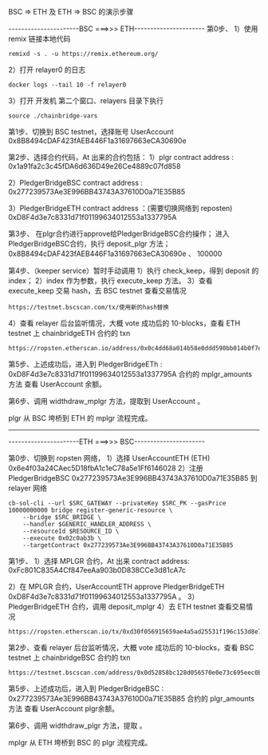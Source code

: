 BSC => ETH 及 ETH => BSC 的演示步骤

----------------------BSC ===>>> ETH----------------------
第0步、
1）使用 remix 链接本地代码
```shell
remixd -s . -u https://remix.ethereum.org/
```
2）打开 relayer0 的日志
```shell
docker logs --tail 10 -f relayer0
```
3）打开 开发机 第二个窗口、relayers 目录下执行 
```shell
source ./chainbridge-vars
```

第1步、切换到 BSC testnet，选择账号 UserAccount 0x8B8494cDAF423fAEB446F1a31697663eCA30690e

第2步、选择合约代码，At 出来的合约包括：
1）plgr contract address : 
0x1a91fa2c3c45fDA6d636D49e26Ce4889c07fd858

2）PledgerBridgeBSC contract address : 
0x277239573Ae3E996BB43743A37610D0a71E35B85

3）PledgerBridgeETH contract address ：(需要切换网络到 reposten)
0xD8F4d3e7c8331d71f01199634012553a1337795A

第3步、
在plgr合约进行approve给PledgerBridgeBSC合约操作；
进入PledgerBridgeBSC合约，执行 deposit_plgr 方法； 0x8B8494cDAF423fAEB446F1a31697663eCA30690e 、 100000

第4步、（keeper service）暂时手动调用
1）执行 check_keep，得到 deposit 的index；
2）index 作为参数，执行 execute_keep 方法。
3）查看 execute_keep 交易 hash，去 BSC testnet 查看交易情况
```shell
https://testnet.bscscan.com/tx/使用新的hash替换
```
4）查看 relayer 后台监听情况，大概 vote 成功后的 10-blocks，查看 ETH testnet 上 chainbridgeETH 合约的 txn
```shell
https://ropsten.etherscan.io/address/0x0c4dd68a014b58e0ddd590bb014b0f7e71d2daf4
```

第5步、上述成功后，进入到 PledgerBridgeETh : 0xD8F4d3e7c8331d71f01199634012553a1337795A 合约的 mplgr_amounts 方法 查看 UserAccount 余额。

第6步、调用 widthdraw_mplgr 方法，提取到 UserAccount 。

plgr 从 BSC 垮桥到 ETH 的 mplgr 流程完成。


----

----------------------ETH ===>>> BSC----------------------

第0步、切换到 ropsten 网络，
1）选择 UserAccountETH (ETH) 0x6e4f03a24CAec5D18fbA1c1eC78a5e1Ff6146028
2）注册 PledgerBridgeBSC 0x277239573Ae3E996BB43743A37610D0a71E35B85 到 relayer 网络
```shell
cb-sol-cli --url $SRC_GATEWAY --privateKey $SRC_PK --gasPrice 10000000000 bridge register-generic-resource \
    --bridge $SRC_BRIDGE \
    --handler $GENERIC_HANDLER_ADDRESS \
    --resourceId $RESOURCE_ID \
    --execute 0x02c0ab3b \
    --targetContract 0x277239573Ae3E996BB43743A37610D0a71E35B85 
```

第1步、
1）选择 MPLGR 合约，At 出来
contract address: 0xFc801C835A4Cf847eeAa903b0D838CCe3d81cA7c 

2）在 MPLGR 合约，UserAccountETH approve PledgerBridgeETH 0xD8F4d3e7c8331d71f01199634012553a1337795A 。
3）PledgerBridgeETH 合约，调用 deposit_mplgr
4）去 ETH testnet 查看交易情况
```shell
https://ropsten.etherscan.io/tx/0xd30f056915659ae4a5ad25531f196c153d8e7b239e116857aeb9a9fd2fd14bbb
```

第2步、查看 relayer 后台监听情况，大概 vote 成功后的 10-blocks，查看 BSC testnet 上 chainbridgeBSC 合约的 txn
```shell
https://testnet.bscscan.com/address/0x0d52858bc128d056570e0e73c695eec0bb3d7e04
```

第5步、上述成功后，进入到 PledgerBridgeBSC : 0x277239573Ae3E996BB43743A37610D0a71E35B85 合约的 plgr_amounts 方法 查看 UserAccount plgr余额。

第6步、调用 widthdraw_plgr 方法，提取 。

mplgr 从 ETH 垮桥到 BSC 的 plgr 流程完成。

